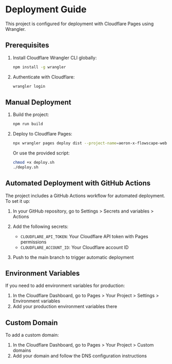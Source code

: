 
# Deployment Guide

This project is configured for deployment with Cloudflare Pages using Wrangler.

## Prerequisites

1. Install Cloudflare Wrangler CLI globally:
   ```bash
   npm install -g wrangler
   ```

2. Authenticate with Cloudflare:
   ```bash
   wrangler login
   ```

## Manual Deployment

1. Build the project:
   ```bash
   npm run build
   ```

2. Deploy to Cloudflare Pages:
   ```bash
   npx wrangler pages deploy dist --project-name=aeron-x-flowscape-website
   ```

   Or use the provided script:
   ```bash
   chmod +x deploy.sh
   ./deploy.sh
   ```

## Automated Deployment with GitHub Actions

The project includes a GitHub Actions workflow for automated deployment. To set it up:

1. In your GitHub repository, go to Settings > Secrets and variables > Actions

2. Add the following secrets:
   - `CLOUDFLARE_API_TOKEN`: Your Cloudflare API token with Pages permissions
   - `CLOUDFLARE_ACCOUNT_ID`: Your Cloudflare account ID

3. Push to the main branch to trigger automatic deployment

## Environment Variables

If you need to add environment variables for production:

1. In the Cloudflare Dashboard, go to Pages > Your Project > Settings > Environment variables
2. Add your production environment variables there

## Custom Domain

To add a custom domain:

1. In the Cloudflare Dashboard, go to Pages > Your Project > Custom domains
2. Add your domain and follow the DNS configuration instructions
